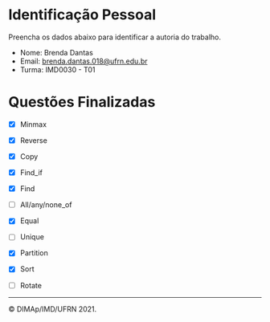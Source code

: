 # Identificação Pessoal

Preencha os dados abaixo para identificar a autoria do trabalho.

- Nome: Brenda Dantas
- Email: brenda.dantas.018@ufrn.edu.br
- Turma: IMD0030 - T01

# Questões Finalizadas

- [X] Minmax
- [X] Reverse
- [X] Copy
- [X] Find_if
- [X] Find
- [ ] All/any/none_of
- [X] Equal
- [ ] Unique
- [X] Partition
- [X] Sort
- [ ] Rotate


--------
&copy; DIMAp/IMD/UFRN 2021.
